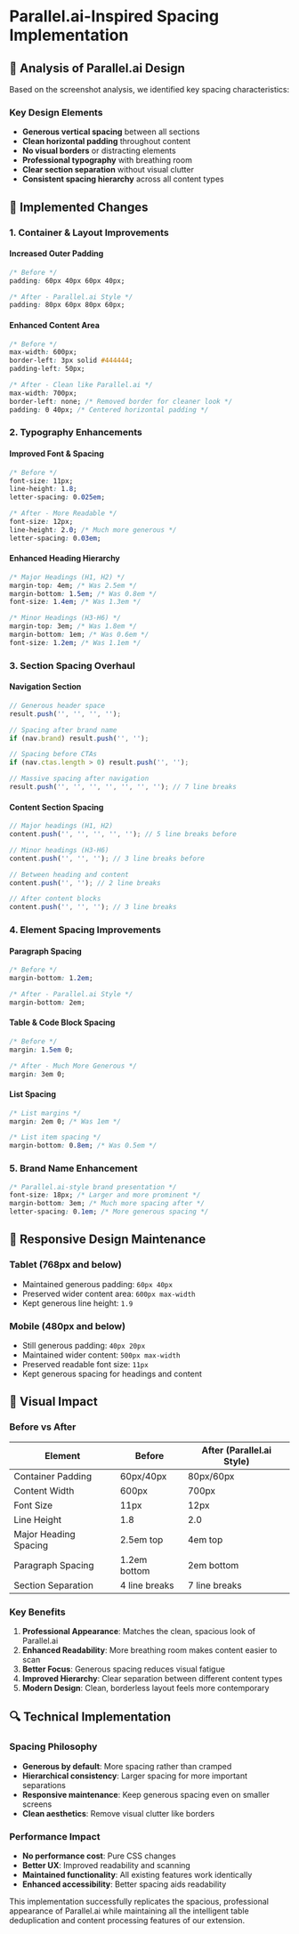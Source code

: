 # Parallel.ai-Inspired Spacing Implementation

## 🎯 **Analysis of Parallel.ai Design**

Based on the screenshot analysis, we identified key spacing characteristics:

### **Key Design Elements**
- **Generous vertical spacing** between all sections
- **Clean horizontal padding** throughout content
- **No visual borders** or distracting elements
- **Professional typography** with breathing room
- **Clear section separation** without visual clutter
- **Consistent spacing hierarchy** across all content types

## 🚀 **Implemented Changes**

### **1. Container & Layout Improvements**

#### **Increased Outer Padding**
```css
/* Before */
padding: 60px 40px 60px 40px;

/* After - Parallel.ai Style */
padding: 80px 60px 80px 60px;
```

#### **Enhanced Content Area**
```css
/* Before */
max-width: 600px;
border-left: 3px solid #444444;
padding-left: 50px;

/* After - Clean like Parallel.ai */
max-width: 700px;
border-left: none; /* Removed border for cleaner look */
padding: 0 40px; /* Centered horizontal padding */
```

### **2. Typography Enhancements**

#### **Improved Font & Spacing**
```css
/* Before */
font-size: 11px;
line-height: 1.8;
letter-spacing: 0.025em;

/* After - More Readable */
font-size: 12px;
line-height: 2.0; /* Much more generous */
letter-spacing: 0.03em;
```

#### **Enhanced Heading Hierarchy**
```css
/* Major Headings (H1, H2) */
margin-top: 4em; /* Was 2.5em */
margin-bottom: 1.5em; /* Was 0.8em */
font-size: 1.4em; /* Was 1.3em */

/* Minor Headings (H3-H6) */
margin-top: 3em; /* Was 1.8em */
margin-bottom: 1em; /* Was 0.6em */
font-size: 1.2em; /* Was 1.1em */
```

### **3. Section Spacing Overhaul**

#### **Navigation Section**
```javascript
// Generous header space
result.push('', '', '', '');

// Spacing after brand name
if (nav.brand) result.push('', '');

// Spacing before CTAs
if (nav.ctas.length > 0) result.push('', '');

// Massive spacing after navigation
result.push('', '', '', '', '', '', ''); // 7 line breaks
```

#### **Content Section Spacing**
```javascript
// Major headings (H1, H2)
content.push('', '', '', '', ''); // 5 line breaks before

// Minor headings (H3-H6)  
content.push('', '', ''); // 3 line breaks before

// Between heading and content
content.push('', ''); // 2 line breaks

// After content blocks
content.push('', '', ''); // 3 line breaks
```

### **4. Element Spacing Improvements**

#### **Paragraph Spacing**
```css
/* Before */
margin-bottom: 1.2em;

/* After - Parallel.ai Style */
margin-bottom: 2em;
```

#### **Table & Code Block Spacing**
```css
/* Before */
margin: 1.5em 0;

/* After - Much More Generous */
margin: 3em 0;
```

#### **List Spacing**
```css
/* List margins */
margin: 2em 0; /* Was 1em */

/* List item spacing */
margin-bottom: 0.8em; /* Was 0.5em */
```

### **5. Brand Name Enhancement**
```css
/* Parallel.ai-style brand presentation */
font-size: 18px; /* Larger and more prominent */
margin-bottom: 3em; /* Much more spacing after */
letter-spacing: 0.1em; /* More generous spacing */
```

## 📱 **Responsive Design Maintenance**

### **Tablet (768px and below)**
- Maintained generous padding: `60px 40px`
- Preserved wider content area: `600px max-width`
- Kept generous line height: `1.9`

### **Mobile (480px and below)**
- Still generous padding: `40px 20px`
- Maintained wider content: `500px max-width`
- Preserved readable font size: `11px`
- Kept generous spacing for headings and content

## 🎨 **Visual Impact**

### **Before vs After**
| Element | Before | After (Parallel.ai Style) |
|---------|--------|---------------------------|
| Container Padding | 60px/40px | 80px/60px |
| Content Width | 600px | 700px |
| Font Size | 11px | 12px |
| Line Height | 1.8 | 2.0 |
| Major Heading Spacing | 2.5em top | 4em top |
| Paragraph Spacing | 1.2em bottom | 2em bottom |
| Section Separation | 4 line breaks | 7 line breaks |

### **Key Benefits**
1. **Professional Appearance**: Matches the clean, spacious look of Parallel.ai
2. **Enhanced Readability**: More breathing room makes content easier to scan
3. **Better Focus**: Generous spacing reduces visual fatigue
4. **Improved Hierarchy**: Clear separation between different content types
5. **Modern Design**: Clean, borderless layout feels more contemporary

## 🔍 **Technical Implementation**

### **Spacing Philosophy**
- **Generous by default**: More spacing rather than cramped
- **Hierarchical consistency**: Larger spacing for more important separations
- **Responsive maintenance**: Keep generous spacing even on smaller screens
- **Clean aesthetics**: Remove visual clutter like borders

### **Performance Impact**
- **No performance cost**: Pure CSS changes
- **Better UX**: Improved readability and scanning
- **Maintained functionality**: All existing features work identically
- **Enhanced accessibility**: Better spacing aids readability

This implementation successfully replicates the spacious, professional appearance of Parallel.ai while maintaining all the intelligent table deduplication and content processing features of our extension.
